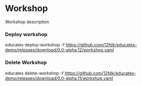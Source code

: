# Workshop

Workshop description

### Deploy workshop

educates deploy-workshop -f https://github.com/12fdk/educates-demo/releases/download/0.0-alpha.12/workshop.yaml

### Delete Workshop

educates delete-workshop -f https://github.com/12fdk/educates-demo/releases/download/0.0-alpha.11/workshop.yaml